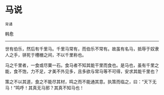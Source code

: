 # 马说

`背诵`

韩愈

---

世有伯乐，然后有千里马。千里马常有，而伯乐不常有。故虽有名马，抵辱于奴隶人之手，骈死于槽栅之间，不以千里称也。

马之千里者，一食或尽粟一石。食马者不知其能干里而食也。是马也，虽有千里之能，食不饱，力不足，才美不外见多，且多欲与常马等不可得，安求其能千里也？

策之不以其道，食之不能尽其材，鸣之而不能通其意。执策而临之，曰：“天下无马！”鸣呼！其真无马邪？其真不知马也！
